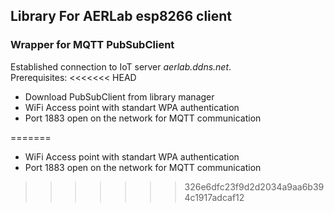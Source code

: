 ## Library For AERLab esp8266 client
### Wrapper for MQTT PubSubClient 

Established connection to IoT server *aerlab.ddns.net*. <br />
Prerequisites:
<<<<<<< HEAD
* Download PubSubClient from library manager
* WiFi Access point with standart WPA authentication
* Port 1883 open on the network for MQTT communication

=======
* WiFi Access point with standart WPA authentication
* Port 1883 open on the network for MQTT communication
>>>>>>> 326e6dfc23f9d2d2034a9aa6b394c1917adcaf12
